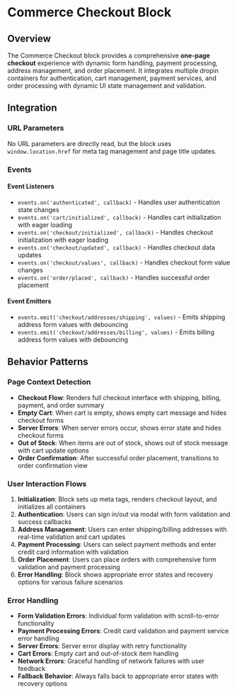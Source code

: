 # Commerce Checkout Block

## Overview

The Commerce Checkout block provides a comprehensive **one-page checkout** experience with dynamic form handling, payment processing, address management, and order placement. It integrates multiple dropin containers for authentication, cart management, payment services, and order processing with dynamic UI state management and validation.

## Integration

<!-- ### Block Configuration

No block configuration is read via `readBlockConfig()`. -->

### URL Parameters

No URL parameters are directly read, but the block uses `window.location.href` for meta tag management and page title updates.

<!-- ### Local Storage

No localStorage keys are used by this block. -->

### Events

#### Event Listeners

- `events.on('authenticated', callback)` - Handles user authentication state changes
- `events.on('cart/initialized', callback)` - Handles cart initialization with eager loading
- `events.on('checkout/initialized', callback)` - Handles checkout initialization with eager loading
- `events.on('checkout/updated', callback)` - Handles checkout data updates
- `events.on('checkout/values', callback)` - Handles checkout form value changes
- `events.on('order/placed', callback)` - Handles successful order placement

#### Event Emitters

- `events.emit('checkout/addresses/shipping', values)` - Emits shipping address form values with debouncing
- `events.emit('checkout/addresses/billing', values)` - Emits billing address form values with debouncing

## Behavior Patterns

### Page Context Detection

- **Checkout Flow**: Renders full checkout interface with shipping, billing, payment, and order summary
- **Empty Cart**: When cart is empty, shows empty cart message and hides checkout forms
- **Server Errors**: When server errors occur, shows error state and hides checkout forms
- **Out of Stock**: When items are out of stock, shows out of stock message with cart update options
- **Order Confirmation**: After successful order placement, transitions to order confirmation view

### User Interaction Flows

1. **Initialization**: Block sets up meta tags, renders checkout layout, and initializes all containers
2. **Authentication**: Users can sign in/out via modal with form validation and success callbacks
3. **Address Management**: Users can enter shipping/billing addresses with real-time validation and cart updates
4. **Payment Processing**: Users can select payment methods and enter credit card information with validation
5. **Order Placement**: Users can place orders with comprehensive form validation and payment processing
6. **Error Handling**: Block shows appropriate error states and recovery options for various failure scenarios

### Error Handling

- **Form Validation Errors**: Individual form validation with scroll-to-error functionality
- **Payment Processing Errors**: Credit card validation and payment service error handling
- **Server Errors**: Server error display with retry functionality
- **Cart Errors**: Empty cart and out-of-stock item handling
- **Network Errors**: Graceful handling of network failures with user feedback
- **Fallback Behavior**: Always falls back to appropriate error states with recovery options